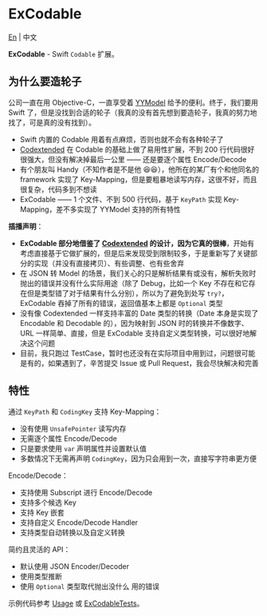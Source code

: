 # ExCodable

[En](./) | 中文

**ExCodable** - Swift `Codable` 扩展。

## 为什么要造轮子

公司一直在用 Objective-C，一直享受着 [YYModel](https://github.com/ibireme/YYModel) 给予的便利。终于，我们要用 Swift 了，但是没找到合适的轮子（我真的没有首先想到要造轮子，我真的努力地找了，可是真的没有找到）。
- Swift 内置的 Codable 用着有点麻烦，否则也就不会有各种轮子了
- [Codextended](https://github.com/JohnSundell/Codextended) 在 Codable 的基础上做了易用性扩展，不到 200 行代码很好很强大，但没有解决掉最后一公里 —— 还是要逐个属性 Encode/Decode
- 有个朋友叫 Handy（不知作者是不是他 😆😆），他所在的某厂有个和他同名的 framework 实现了 Key-Mapping，但是要粗暴地读写内存，这很不好，而且很复杂，代码多到不想读
- ExCodable —— 1 个文件、不到 500 行代码，基于 `KeyPath` 实现 Key-Mapping，差不多实现了 YYModel 支持的所有特性

**插播声明**：
- **ExCodable 部分地借鉴了 [Codextended](https://github.com/JohnSundell/Codextended) 的设计，因为它真的很棒**，开始有考虑直接基于它做扩展的，但是后来发现受到限制较多，于是重新写了关键部分的实现（并没有直接拷贝）、有些调整、也有些舍弃
- 在 JSON 转 Model 的场景，我们关心的只是解析结果有或没有，解析失败时抛出的错误并没有什么实际用途（除了 Debug，比如一个 Key 不存在和它存在但是类型错了对于结果有什么分别），所以为了避免到处写 `try?`，ExCodable 吞掉了所有的错误，返回值基本上都是 `Optional` 类型
- 没有像 Codextended 一样支持丰富的 Date 类型的转换（Date 本身是实现了 Encodable 和 Decodable 的），因为映射到 JSON 时的转换并不像数字、URL 一样简单、直接，但是 ExCodable 支持自定义类型转换，可以很好地解决这个问题
- 目前，我只跑过 TestCase，暂时也还没有在实际项目中用到过，问题很可能是有的，如果遇到了，辛苦提交 Issue 或 Pull Request，我会尽快解决和完善

## 特性

通过 `KeyPath` 和 `CodingKey` 支持 Key-Mapping：
- 没有使用 `UnsafePointer` 读写内存
- 无需逐个属性 Encode/Decode
- 只是要求使用 `var` 声明属性并设置默认值
- 多数情况下无需再声明 `CodingKey`，因为只会用到一次，直接写字符串更方便

Encode/Decode：
- 支持使用 Subscript 进行 Encode/Decode
- 支持多个候选 Key
- 支持 Key 嵌套
- 支持自定义 Encode/Decode Handler
- 支持类型自动转换以及自定义转换

简约且灵活的 API：
- 默认使用 JSON Encoder/Decoder
- 使用类型推断
- 使用 `Optional` 类型取代抛出没什么 用的错误

示例代码参考 [Usage](./#usage) 或 [ExCodableTests](./Tests/ExCodableTests/ExCodableTests.swift)。
